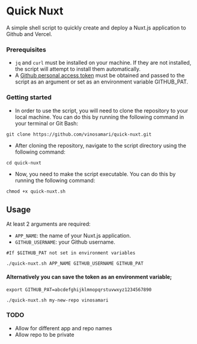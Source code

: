 # Quick Nuxt

A simple shell script to quickly create and deploy a Nuxt.js application to Github and Vercel.


### Prerequisites

- `jq` and `curl` must be installed on your machine. If they are not installed, the script will attempt to install them automatically.
- A [Github personal access token](https://docs.github.com/en/authentication/keeping-your-account-and-data-secure/creating-a-personal-access-token) must be obtained and passed to the script as an argument or set as an environment variable GITHUB_PAT.

### Getting started

- In order to use the script, you will need to clone the repository to your local machine. You can do this by running the following command in your terminal or Git Bash:
```
git clone https://github.com/vinosamari/quick-nuxt.git
```

- After cloning the repository, navigate to the script directory using the following command:
```
cd quick-nuxt
```

- Now, you need to make the script executable. You can do this by running the following command:
```
chmod +x quick-nuxt.sh
```


## Usage
At least 2 arguments are required:
- `APP_NAME`: the name of your Nuxt.js application.
- `GITHUB_USERNAME`: your Github username.

```
#If $GITHUB_PAT not set in environment variables

./quick-nuxt.sh APP_NAME GITHUB_USERNAME GITHUB_PAT
```


#### Alternatively you can save the token as an environment variable;
```
export GITHUB_PAT=abcdefghijklmnopqrstuvwxyz1234567890

./quick-nuxt.sh my-new-repo vinosamari

```

### TODO
- Allow for different app and repo names
- Allow repo to be private
